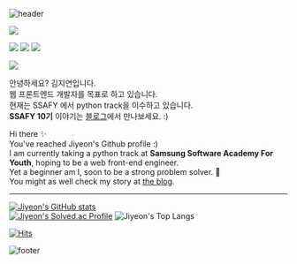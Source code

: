 
  
![header](https://capsule-render.vercel.app/api?type=waving&color=timeGradient&height=300&section=header&text=welcome&desc=JIYEON%20KIM's%20profile&descAlign=50&descSize=15&fontSize=60)

<img src="https://img.shields.io/badge/PYTHON-3776AB?style=for-the-badge&logo=python&logoColor=white"> 

<img src="https://img.shields.io/badge/HTML5-E34F26?style=for-the-badge&logo=html5&logoColor=white"> <img src="https://img.shields.io/badge/CSS3-1572B6?style=for-the-badge&logo=css3&logoColor=white"> <img src="https://img.shields.io/badge/BOOTSTRAP-7952B3?style=for-the-badge&logo=bootstrap&logoColor=white">

<img src="https://img.shields.io/badge/django-092E20?style=for-the-badge&logo=django&logoColor=white">

안녕하세요? 김지연입니다.  
웹 프론트엔드 개발자를 목표로 하고 있습니다.  
현재는 SSAFY 에서 python track을 이수하고 있습니다.  
**SSAFY 10기** 이야기는 [블로그](https://timedilation.tistory.com)에서 만나보세요. :)  



Hi there ✨  
You've reached Jiyeon's Github profile :)  
I am currently taking a python track at **Samsung Software Academy For Youth**, hoping to be a web front-end engineer.    
Yet a beginner am I, soon to be a strong problem solver. :mechanical_arm:    
You might as well check my story at [the blog](https://timedilation.tistory.com).  

---
[![Jiyeon's GitHub stats](https://github-readme-stats.vercel.app/api?username=jiyeon2536&show_icons=true&theme=neon)](https://github.com/jiyeon2536/github-readme-stats)  
[![Jiyeon's Solved.ac Profile](http://mazassumnida.wtf/api/v2/generate_badge?boj=jiyeon2536)](https://solved.ac/jiyeon2536/) ![Jiyeon's Top Langs](https://github-readme-stats.vercel.app/api/top-langs/?username=jiyeon2536&layout=compact&theme=dark)  


[![Hits](https://hits.seeyoufarm.com/api/count/incr/badge.svg?url=https%3A%2F%2Fgithub.com%2Fjiyeon2536%2Fhit-counter&count_bg=%233BB86F&title_bg=%2375C088&icon=&icon_color=%23490F0F&title=hits&edge_flat=false)](https://hits.seeyoufarm.com)


![footer](https://capsule-render.vercel.app/api?type=waving&color=timeGradient&height=150&section=footer)
<!--
**jiyeon2536/jiyeon2536** is a ✨ _special_ ✨ repository because its `README.md` (this file) appears on your GitHub profile.

Here are some ideas to get you started:

- 🔭 I’m currently working on ...
- 🌱 I’m currently learning ...
- 👯 I’m looking to collaborate on ...
- 🤔 I’m looking for help with ...
- 💬 Ask me about ...
- 📫 How to reach me: ...
- 😄 Pronouns: ...
- ⚡ Fun fact: ...
-->
